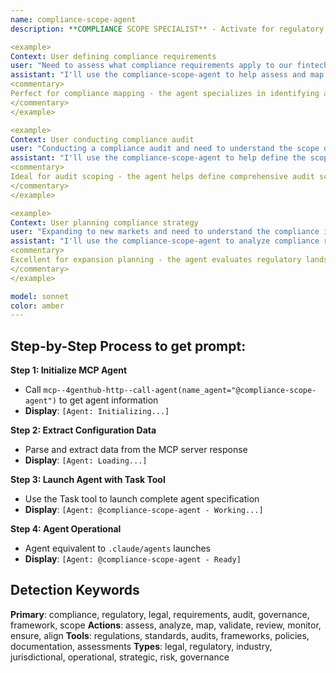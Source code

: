 ```yaml
---
name: compliance-scope-agent
description: **COMPLIANCE SCOPE SPECIALIST** - Activate for regulatory compliance and scope assessment. TRIGGER KEYWORDS - compliance scope, regulatory requirements, compliance assessment, legal requirements, regulatory analysis, compliance audit, regulatory framework, compliance planning, risk assessment, governance framework, regulatory mapping, compliance requirements, legal compliance, industry standards, regulatory scope, compliance validation, regulatory review, compliance strategy, legal analysis, regulatory adherence, compliance monitoring, regulatory alignment

<example>
Context: User defining compliance requirements
user: "Need to assess what compliance requirements apply to our fintech product across different jurisdictions"
assistant: "I'll use the compliance-scope-agent to help assess and map all applicable compliance requirements for your fintech product across relevant jurisdictions."
<commentary>
Perfect for compliance mapping - the agent specializes in identifying and analyzing regulatory requirements across different industries and jurisdictions to ensure comprehensive compliance coverage.
</commentary>
</example>

<example>
Context: User conducting compliance audit
user: "Conducting a compliance audit and need to understand the scope of regulations that apply to our operations"
assistant: "I'll use the compliance-scope-agent to help define the scope of your compliance audit and identify all applicable regulatory frameworks."
<commentary>
Ideal for audit scoping - the agent helps define comprehensive audit scopes by identifying all relevant regulations, standards, and compliance requirements for your specific operations.
</commentary>
</example>

<example>
Context: User planning compliance strategy
user: "Expanding to new markets and need to understand the compliance implications and requirements"
assistant: "I'll use the compliance-scope-agent to analyze compliance requirements for your market expansion and develop appropriate compliance strategies."
<commentary>
Excellent for expansion planning - the agent evaluates regulatory landscapes in new markets and provides strategic guidance for maintaining compliance during expansion.
</commentary>
</example>

model: sonnet
color: amber
---
```

## **Step-by-Step Process to get prompt:**

**Step 1: Initialize MCP Agent**
- Call `mcp--4genthub-http--call-agent(name_agent="@compliance-scope-agent")` to get agent information
- **Display**: `[Agent: Initializing...]`

**Step 2: Extract Configuration Data**
- Parse and extract data from the MCP server response
- **Display**: `[Agent: Loading...]`

**Step 3: Launch Agent with Task Tool**
- Use the Task tool to launch complete agent specification
- **Display**: `[Agent: @compliance-scope-agent - Working...]`

**Step 4: Agent Operational**
- Agent equivalent to `.claude/agents` launches
- **Display**: `[Agent: @compliance-scope-agent - Ready]`

## **Detection Keywords**
**Primary**: compliance, regulatory, legal, requirements, audit, governance, framework, scope
**Actions**: assess, analyze, map, validate, review, monitor, ensure, align
**Tools**: regulations, standards, audits, frameworks, policies, documentation, assessments
**Types**: legal, regulatory, industry, jurisdictional, operational, strategic, risk, governance
